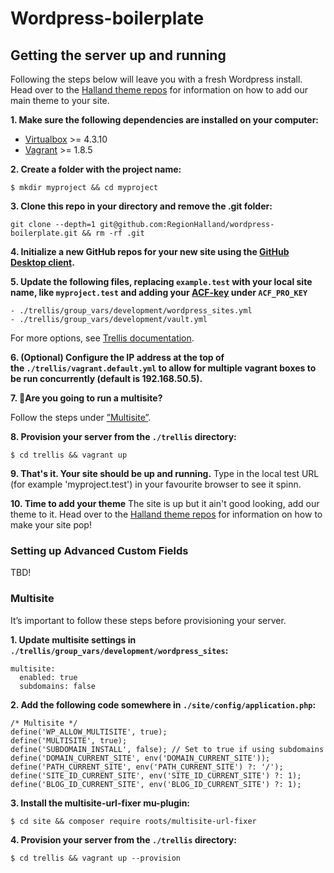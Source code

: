 # Wordpress-boilerplate
## Getting the server up and running

Following the steps below will leave you with a fresh Wordpress install. Head over to the [Halland theme repos](https://github.com/regionhalland/halland) for information on how to add our main theme to your site.

**1. Make sure the following dependencies are installed on your computer:**
- [Virtualbox](https://www.virtualbox.org/wiki/Downloads) >= 4.3.10
- [Vagrant](https://www.vagrantup.com/intro/getting-started/index.html) >= 1.8.5

**2. Create a folder with the project name:**

```
$ mkdir myproject && cd myproject
```

**3. Clone this repo in your directory and remove the .git folder:**

```
git clone --depth=1 git@github.com:RegionHalland/wordpress-boilerplate.git && rm -rf .git
```

**4. Initialize a new GitHub repos for your new site using the [GitHub Desktop client](https://desktop.github.com/).**

**5. Update the following files, replacing `example.test` with your local site name, like `myproject.test` and adding your [ACF-key](#acf) under `ACF_PRO_KEY`**
```
- ./trellis/group_vars/development/wordpress_sites.yml
- ./trellis/group_vars/development/vault.yml
```

For more options, see [Trellis documentation](https://roots.io/trellis/docs/wordpress-sites/#options).

**6. (Optional) Configure the IP address at the top of the `./trellis/vagrant.default.yml` to allow for multiple vagrant boxes to be run concurrently (default is 192.168.50.5).**

**7. 🚨Are you going to run a multisite?** 

Follow the steps under [”Multisite”](#multisite).

**8. Provision your server from the `./trellis` directory:**
```
$ cd trellis && vagrant up
```

**9. That's it. Your site should be up and running.**
Type in the local test URL (for example 'myproject.test') in your favourite browser to see it spinn. 

**10. Time to add your theme**
The site is up but it ain't good looking, add our theme to it. Head over to the [Halland theme repos](https://github.com/regionhalland/halland) for information on how to make your site pop!

### <a name="acf"></a>Setting up Advanced Custom Fields

TBD!

### Multisite

It’s important to follow these steps before provisioning your server.

**1. Update multisite settings in `./trellis/group_vars/development/wordpress_sites`:**
```
multisite:
  enabled: true
  subdomains: false
```

**2. Add the following code somewhere in `./site/config/application.php`:**
```
/* Multisite */
define('WP_ALLOW_MULTISITE', true);
define('MULTISITE', true);
define('SUBDOMAIN_INSTALL', false); // Set to true if using subdomains
define('DOMAIN_CURRENT_SITE', env('DOMAIN_CURRENT_SITE'));
define('PATH_CURRENT_SITE', env('PATH_CURRENT_SITE') ?: '/');
define('SITE_ID_CURRENT_SITE', env('SITE_ID_CURRENT_SITE') ?: 1);
define('BLOG_ID_CURRENT_SITE', env('BLOG_ID_CURRENT_SITE') ?: 1);
```

**3. Install the multisite-url-fixer mu-plugin:**
```
$ cd site && composer require roots/multisite-url-fixer
```

**4. Provision your server from the `./trellis` directory:**
```
$ cd trellis && vagrant up --provision
```
